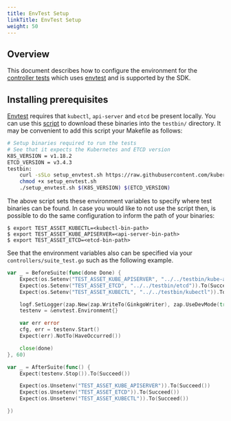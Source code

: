 ```yaml
---
title: EnvTest Setup
linkTitle: EnvTest Setup
weight: 50
---
```


## Overview 

This document describes how to configure the environment for the [controller tests][controller-test] which uses [envtest][envtest] and is supported by the SDK. 

## Installing prerequisites

[Envtest][envtest] requires that `kubectl`, `api-server` and `etcd` be present locally. You can use this [script][script] to download these binaries into the `testbin/` directory. It may be convenient to add this script your Makefile as follows:

```sh
# Setup binaries required to run the tests
# See that it expects the Kubernetes and ETCD version
K8S_VERSION = v1.18.2
ETCD_VERSION = v3.4.3
testbin:
	curl -sSLo setup_envtest.sh https://raw.githubusercontent.com/kubernetes-sigs/kubebuilder/master/scripts/setup_envtest_bins.sh 
	chmod +x setup_envtest.sh
	./setup_envtest.sh $(K8S_VERSION) $(ETCD_VERSION)
```


The above script sets these environment variables to specify where test binaries can be found. In case you would like to not use the script then, is possible to do the same configuration to inform the path of your binaries: 

```shell
$ export TEST_ASSET_KUBECTL=<kubectl-bin-path>
$ export TEST_ASSET_KUBE_APISERVER=<api-server-bin-path>
$ export TEST_ASSET_ETCD=<etcd-bin-path>
``` 

See that the environment variables also can be specified via your `controllers/suite_test.go` such as the following example. 

```go 
var _ = BeforeSuite(func(done Done) {
	Expect(os.Setenv("TEST_ASSET_KUBE_APISERVER", "../../testbin/kube-apiserver")).To(Succeed())
	Expect(os.Setenv("TEST_ASSET_ETCD", "../../testbin/etcd")).To(Succeed())
	Expect(os.Setenv("TEST_ASSET_KUBECTL", "../../testbin/kubectl")).To(Succeed())

	logf.SetLogger(zap.New(zap.WriteTo(GinkgoWriter), zap.UseDevMode(true)))
	testenv = &envtest.Environment{}

	var err error
	cfg, err = testenv.Start()
	Expect(err).NotTo(HaveOccurred())

	close(done)
}, 60)

var _ = AfterSuite(func() {
	Expect(testenv.Stop()).To(Succeed())

	Expect(os.Unsetenv("TEST_ASSET_KUBE_APISERVER")).To(Succeed())
	Expect(os.Unsetenv("TEST_ASSET_ETCD")).To(Succeed())
	Expect(os.Unsetenv("TEST_ASSET_KUBECTL")).To(Succeed())

})
```
[envtest]: https://godoc.org/sigs.k8s.io/controller-runtime/pkg/envtest
[controller-test]: https://book.kubebuilder.io/reference/writing-tests.html
[script]: https://raw.githubusercontent.com/kubernetes-sigs/kubebuilder/master/scripts/setup_envtest_bins.sh
